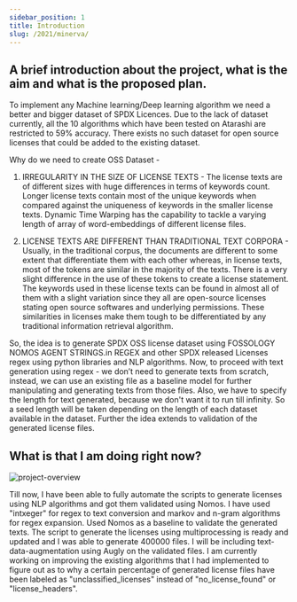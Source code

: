 ```yaml
---
sidebar_position: 1
title: Introduction
slug: /2021/minerva/
---
```

<!--
SPDX-License-Identifier: CC-BY-SA-4.0

SPDX-FileCopyrightText: 2021 Shreya Singh <shreyaregg@gmail.com>
-->

## A brief introduction about the project, what is the aim and what is the proposed plan.
To implement any Machine learning/Deep learning algorithm we need a better and bigger dataset of SPDX Licences. Due to the lack of dataset currently, all the 10 algorithms which have been tested on Atarashi are restricted to 59% accuracy. There exists no such dataset for open source licenses that could be added to the existing dataset. 

Why do we need to create OSS Dataset - 

1. IRREGULARITY IN THE SIZE OF LICENSE TEXTS - The license texts are of different sizes with huge differences in terms of keywords count. Longer license texts contain most of the unique keywords when compared against the uniqueness of keywords in the smaller license texts. Dynamic Time Warping has the capability to tackle a varying length of array of word-embeddings of different license files.

2. LICENSE TEXTS ARE DIFFERENT THAN TRADITIONAL TEXT CORPORA - Usually, in the traditional corpus, the documents are different to some extent that differentiate them with each other whereas, in license texts, most of the tokens are similar in the majority of the texts. There is a very slight difference in the use of these tokens to create a license statement. The keywords used in these license texts can be found in almost all of them with a slight variation since they all are open-source licenses stating open source softwares and underlying permissions. These similarities in licenses make them tough to be differentiated by any traditional information retrieval algorithm.

So, the idea is to generate SPDX OSS license dataset using FOSSOLOGY NOMOS AGENT STRINGS.in REGEX and other SPDX released Licenses regex using python libraries and NLP algorithms. Now, to proceed with text generation using regex - we don’t need to generate texts from scratch, instead, we can use an existing file as a baseline model for further manipulating and generating texts from those files. Also, we have to specify the length for text generated, because we don't want it to run till infinity. So a seed length will be taken depending on the length of each dataset available in the dataset. Further the idea extends to validation of the generated license files. 

## What is that I am doing right now?
![project-overview](https://user-images.githubusercontent.com/50830709/125211400-b2ba8380-e2c3-11eb-9d44-1bab34547f04.JPG)

Till now, I have been able to fully automate the scripts to generate licenses using NLP algorithms and got them validated using Nomos. I have used "intxeger" for regex to text conversion and markov and n-gram algorithms for regex expansion. Used Nomos as a baseline to validate the generated texts. The script to generate the licenses using multiprocessing is ready and updated and I was able to generate 400000 files. I will be including text-data-augmentation using Augly on the validated files.
I am currently working on improving the existing algorithms that I had implemented to figure out as to why a certain percentage of generated license files have been labeled as "unclassified_licenses" instead of "no_license_found" or "license_headers".

